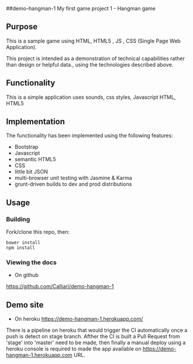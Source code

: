 ##demo-hangman-1
My first game project 1 - Hangman game

## Purpose

This is a sample game using HTML, HTML5 , JS , CSS (Single Page Web Application).

This project is intended as a demonstration of technical capabilities rather than design or helpful data., using the technologies described above.


## Functionality

This is a simple application uses sounds, css styles, Javascript HTML, HTML5

## Implementation

The functionality has been implemented using the following features:

* Bootstrap
* Javascript
* semantic HTML5
* CSS
* little bit JSON
* multi-browser unit testing with Jasmine & Karma
* grunt-driven builds to dev and prod distributions

## Usage

### Building

Fork/clone this repo, then:
```
bower install
npm install

```


### Viewing the docs

- On github

https://github.com/Calliari/demo-hangman-1


## Demo site

- On heroku
https://demo-hangman-1.herokuapp.com/

There is a pipeline on heroku that would trigger the CI automatically once a push is detect on stage branch. Afther the CI is built a Pull Request from 'stage' into 'master' need to be made, then finally a manual deploy using a heroku console is required to made the app available on https://demo-hangman-1.herokuapp.com URL.
